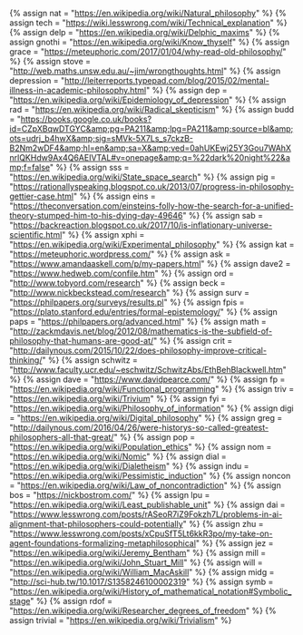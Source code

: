 {%		assign nat = "https://en.wikipedia.org/wiki/Natural_philosophy" %}
{%		assign tech = "https://wiki.lesswrong.com/wiki/Technical_explanation"	%}
{%		assign delp = "https://en.wikipedia.org/wiki/Delphic_maxims"	%}
{%		assign gnothi = "https://en.wikipedia.org/wiki/Know_thyself"	%}
{%		assign grace = "https://meteuphoric.com/2017/01/04/why-read-old-philosophy/"	%}
{%		assign stove = "http://web.maths.unsw.edu.au/~jim/wrongthoughts.html"	%}
{%		assign depression = "http://leiterreports.typepad.com/blog/2015/02/mental-illness-in-academic-philosophy.html"	%}
{%		assign dep = "https://en.wikipedia.org/wiki/Epidemiology_of_depression"	%}
{%		assign rad = "https://en.wikipedia.org/wiki/Radical_skepticism"	%}
{%		assign budd = "https://books.google.co.uk/books?id=CZpXBqwDTGYC&amp;pg=PA211&amp;lpg=PA211&amp;source=bl&amp;ots=udrj_b4hwX&amp;sig=sMVk-5X7Ls_s7ckzB-B2Nm2wDF4&amp;hl=en&amp;sa=X&amp;ved=0ahUKEwj25Y3Gou7WAhXnrlQKHdw9Ax4Q6AEIVTAL#v=onepage&amp;q=%22dark%20night%22&amp;f=false"	%}
{%		assign sss = "https://en.wikipedia.org/wiki/State_space_search"	%}
{%		assign pig = "https://rationallyspeaking.blogspot.co.uk/2013/07/progress-in-philosophy-gettier-case.html"	%}
{%		assign eins = "https://theconversation.com/einsteins-folly-how-the-search-for-a-unified-theory-stumped-him-to-his-dying-day-49646"	%}
{%		assign sab = "https://backreaction.blogspot.co.uk/2017/10/is-inflationary-universe-scientific.html"	%}
{%		assign xphi = "https://en.wikipedia.org/wiki/Experimental_philosophy"	%}
{%		assign kat = "https://meteuphoric.wordpress.com/"	%}
{%		assign ask = "https://www.amandaaskell.com/p/my-papers.html"	%}
{%		assign dave2 = "https://www.hedweb.com/confile.htm"	%}
{%		assign ord = "http://www.tobyord.com/research"	%}
{%		assign beck = "http://www.nickbeckstead.com/research"	%}
{%		assign surv = "https://philpapers.org/surveys/results.pl"	%}
{%		assign fpis = "https://plato.stanford.edu/entries/formal-epistemology/"	%}
{%		assign paps = "https://philpapers.org/advanced.html"	%}
{%		assign math = "http://zackmdavis.net/blog/2012/08/mathematics-is-the-subfield-of-philosophy-that-humans-are-good-at/"	%}
{%		assign crit = "http://dailynous.com/2015/10/22/does-philosophy-improve-critical-thinking/"	%}
{%		assign schwitz = "http://www.faculty.ucr.edu/~eschwitz/SchwitzAbs/EthBehBlackwell.htm"	%}
{%		assign dave = "https://www.davidpearce.com/"	%}
{%		assign fp = "https://en.wikipedia.org/wiki/Functional_programming"	%}
{%		assign triv = "https://en.wikipedia.org/wiki/Trivium"	%}
{%		assign fyi = "https://en.wikipedia.org/wiki/Philosophy_of_information"	%}
{%		assign digi = "https://en.wikipedia.org/wiki/Digital_philosophy"	%}
{%		assign greg = "http://dailynous.com/2016/04/26/were-historys-so-called-greatest-philosophers-all-that-great/"	%}
{%		assign pop = "https://en.wikipedia.org/wiki/Population_ethics"	%}
{%		assign nom = "https://en.wikipedia.org/wiki/Nomic"	%}
{%		assign dial = "https://en.wikipedia.org/wiki/Dialetheism"	%}
{%		assign indu = "https://en.wikipedia.org/wiki/Pessimistic_induction"	%}
{%		assign noncon = "https://en.wikipedia.org/wiki/Law_of_noncontradiction"	%}
{%		assign bos = "https://nickbostrom.com/"	%}
{%		assign lpu = "https://en.wikipedia.org/wiki/Least_publishable_unit"	%}
{%		assign dai = "https://www.lesswrong.com/posts/rASeoR7iZ9Fokzh7L/problems-in-ai-alignment-that-philosophers-could-potentially"	%}
{%		assign zhu = "https://www.lesswrong.com/posts/xCpuSfT5Lt6kkR3po/my-take-on-agent-foundations-formalizing-metaphilosophical"	%}
{%		assign jez = "https://en.wikipedia.org/wiki/Jeremy_Bentham" %}
{%		assign mill = "https://en.wikipedia.org/wiki/John_Stuart_Mill"		%}
{%		assign will = "https://en.wikipedia.org/wiki/William_MacAskill" %}
{%		assign midg = "http://sci-hub.tw/10.1017/S1358246100002319"		%}
{%		assign symb = "https://en.wikipedia.org/wiki/History_of_mathematical_notation#Symbolic_stage"	%}
{%		assign rdof = "https://en.wikipedia.org/wiki/Researcher_degrees_of_freedom"		%}
{%		assign trivial = "https://en.wikipedia.org/wiki/Trivialism"		%}
